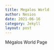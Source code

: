 ```yaml
---
title: Megalos World
author: Nesios
date: 2021-06-16
category: Jekyll
layout: post
---
```

Mégalos World Page